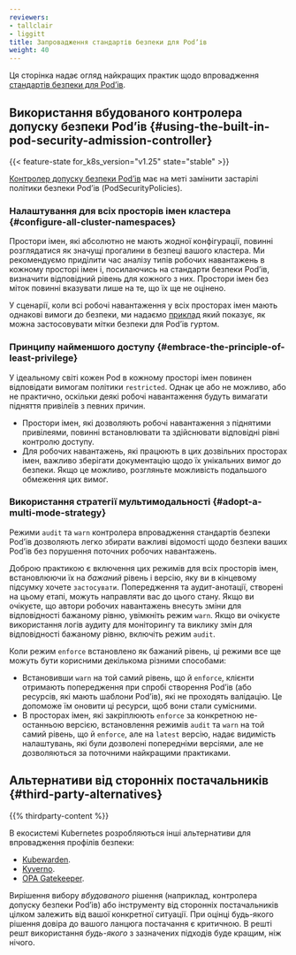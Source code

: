 ```yaml
---
reviewers:
- tallclair
- liggitt
title: Запровадження стандартів безпеки для Podʼів
weight: 40
---
```


<!-- overview -->

Ця сторінка надає огляд найкращих практик щодо впровадження [стандартів безпеки для Podʼів](/uk/docs/concepts/security/pod-security-standards).

<!-- body -->

## Використання вбудованого контролера допуску безпеки Podʼів {#using-the-built-in-pod-security-admission-controller}

{{< feature-state for_k8s_version="v1.25" state="stable" >}}

[Контролер допуску безпеки Podʼів](/uk/docs/reference/access-authn-authz/admission-controllers/#podsecurity) має на меті замінити застарілі політики безпеки Podʼів (PodSecurityPolicies).

### Налаштування для всіх просторів імен кластера {#configure-all-cluster-namespaces}

Простори імен, які абсолютно не мають жодної конфігурації, повинні розглядатися як значущі прогалини в безпеці вашого кластера. Ми рекомендуємо приділити час аналізу типів робочих навантажень в кожному просторі імен і, посилаючись на стандарти безпеки Podʼів, визначити відповідний рівень для кожного з них. Простори імен без міток повинні вказувати лише на те, що їх ще не оцінено.

У сценарії, коли всі робочі навантаження у всіх просторах імен мають однакові вимоги до безпеки, ми надаємо [приклад](/uk/docs/tasks/configure-pod-container/enforce-standards-namespace-labels/#applying-to-all-namespaces) який показує, як можна застосовувати мітки безпеки для Podʼів гуртом.

### Принципу найменшого доступу {#embrace-the-principle-of-least-privilege}

У ідеальному світі кожен Pod в кожному просторі імен повинен відповідати вимогам політики `restricted`. Однак це або не можливо, або не практично, оскільки деякі робочі навантаження будуть вимагати підняття привілеїв з певних причин.

- Простори імен, які дозволяють робочі навантаження з піднятими привілеями, повинні встановлювати та здійснювати відповідні рівні контролю доступу.
- Для робочих навантажень, які працюють в цих дозвільних просторах імен, важливо зберігати документацію щодо їх унікальних вимог до безпеки. Якщо це можливо, розгляньте можливість подальшого обмеження цих вимог.

### Використання стратегії мультимодальності {#adopt-a-multi-mode-strategy}

Режими `audit` та `warn` контролера впровадження стандартів безпеки Podʼів дозволяють легко збирати важливі відомості щодо безпеки ваших Podʼів без порушення поточних робочих навантажень.

Доброю практикою є включення цих режимів для всіх просторів імен, встановлюючи їх на _бажаний_ рівень і версію, яку ви в кінцевому підсумку хочете `застосувати`. Попередження та аудит-анотації, створені на цьому етапі, можуть направляти вас до цього стану. Якщо ви очікуєте, що автори робочих навантажень внесуть зміни для відповідності бажаному рівню, увімкніть режим `warn`. Якщо ви очікуєте використання логів аудиту для моніторингу та виклику змін для відповідності бажаному рівню, включіть режим `audit`.

Коли режим `enforce` встановлено як бажаний рівень, ці режими все ще можуть бути корисними декількома різними способами:

- Встановивши `warn` на той самий рівень, що й `enforce`, клієнти отримають попередження при спробі створення Podʼів (або ресурсів, які мають шаблони Podʼів), які не проходять валідацію. Це допоможе їм оновити ці ресурси, щоб вони стали сумісними.
- В просторах імен, які закріплюють `enforce` за конкретною не-останньою версією, встановлення режимів `audit` та `warn` на той самий рівень, що й `enforce`, але на `latest` версію, надає видимість налаштувань, які були дозволені попередніми версіями, але не дозволяються за поточними найкращими практиками.

## Альтернативи від сторонніх постачальників {#third-party-alternatives}

{{% thirdparty-content %}}

В екосистемі Kubernetes розробляються інші альтернативи для впровадження профілів безпеки:

- [Kubewarden](https://github.com/kubewarden).
- [Kyverno](https://kyverno.io/policies/).
- [OPA Gatekeeper](https://github.com/open-policy-agent/gatekeeper).

Вирішення вибору _вбудованого_ рішення (наприклад, контролера допуску безпеки Podʼів) або інструменту від сторонніх постачальників цілком залежить від вашої конкретної ситуації. При оцінці будь-якого рішення довіра до вашого ланцюга постачання є критичною. В решті решт використання _будь-якого_ з зазначених підходів буде кращим, ніж нічого.
